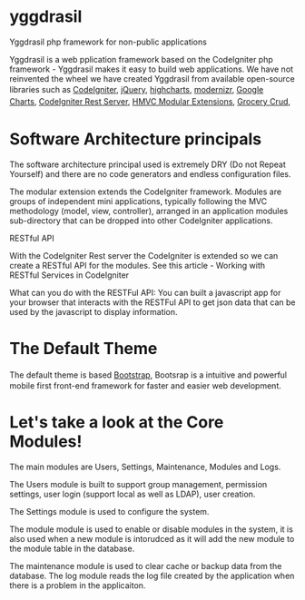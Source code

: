 yggdrasil
===========

Yggdrasil php framework for non-public applications

Yggdrasil is a web pplication framework based on the CodeIgniter php framework - Yggdrasil makes it easy to build web applications. We have not reinvented the wheel we have created Yggdrasil from available open-source libraries such as <a href="http://ellislab.com/codeigniter" rel="external">CodeIgniter</a><span style="font-size: 14px; line-height: 1.5;">,&nbsp;</span><a href="http://jquery.com/" rel="external" style="font-size: 14px; line-height: 1.5;">jQuery</a><span style="font-size: 14px; line-height: 1.5;">,&nbsp;</span><a href="http://www.highcharts.com/" rel="external" style="font-size: 14px; line-height: 1.5;">highcharts</a><span style="font-size: 14px; line-height: 1.5;">,&nbsp;</span><a href="http://modernizr.com/" rel="external" style="font-size: 14px; line-height: 1.5;">modernizr</a><span style="font-size: 14px; line-height: 1.5;">,&nbsp;</span><a href="https://developers.google.com/chart/" rel="external" style="font-size: 14px; line-height: 1.5;">Google Charts</a><span style="font-size: 14px; line-height: 1.5;">,&nbsp;</span><a href="https://github.com/philsturgeon/codeigniter-restserver" rel="external" style="font-size: 14px; line-height: 1.5;">CodeIgniter Rest Server</a><span style="font-size: 14px; line-height: 1.5;">,&nbsp;</span><a href="https://bitbucket.org/wiredesignz/codeigniter-modular-extensions-hmvc" rel="external" style="font-size: 14px; line-height: 1.5;">HMVC Modular Extensions</a><span style="font-size: 14px; line-height: 1.5;">,&nbsp;</span><a href="http://www.grocerycrud.com/" rel="external" style="font-size: 14px; line-height: 1.5;">Grocery Crud</a><span style="font-size: 14px; line-height: 1.5;">,&nbsp;</span></div>

<h1>Software Architecture principals</h1>

The software architecture principal used is extremely DRY (Do not Repeat Yourself) and there are no code generators and endless configuration files.

The modular extension extends the CodeIgniter framework. Modules are groups of independent mini applications, typically following the MVC methodology (model, view, controller), arranged in an application modules sub-directory that can be dropped into other CodeIgniter applications. 

RESTful API

With the CodeIgniter Rest server the CodeIgniter is extended so we can create a RESTful API for the modules. See this article - Working with RESTful Services in CodeIgniter

What can you do with the RESTFul API:
You can built a javascript app for your browser that interacts with the RESTFul API to get json data that can be used by the javascript to display information.


<h1>The Default Theme</h1>
The default theme is based&nbsp;<a href="http://twitter.github.io/bootstrap/" style="line-height: 1.5;">Bootstrap</a>, Bootsrap is a intuitive and powerful mobile first front-end framework for faster and easier web development.</div>


<h1>Let's take a look at the Core Modules!</h1>

The main modules are Users, Settings, Maintenance, Modules and Logs.

The Users module is built to support group management, permission settings, user login (support local as well as LDAP), user creation.

The Settings module is used to configure the system.

The module module is used to enable or disable modules in the system, it is also used when a new module is intorudced as it will add the new module to the module table in the database.

The maintenance module is used to clear cache or backup data from the database.
The log module reads the log file created by the application when there is a problem in the applicaiton.
